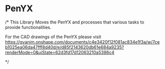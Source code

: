 # PenYX
/*
This Library Moves the PenYX and processes that various tasks to provide functionalities.

For the CAD drawings of the PenYX please visit https://gvanim.onshape.com/documents/c4e3420f12f081ac834e1f3a/w/7ceb1025ea06da47fff8d40d/e/d85f2143620db61e684a9235?renderMode=0&uiState=62d3fd17d12063210a5386c4



*/